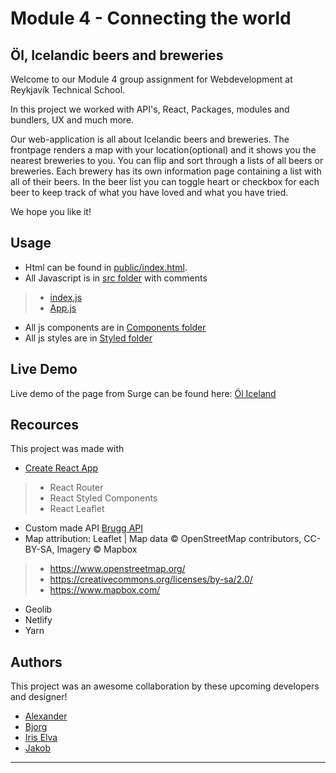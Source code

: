 # Module 4 - Connecting the world
## Öl, Icelandic beers and breweries

Welcome to our Module 4 group assignment for Webdevelopment at Reykjavík Technical School.

In this project we worked with API's, React, Packages, modules and bundlers, UX and much more.

Our web-application is all about Icelandic beers and breweries. The frontpage renders a map with your location(optional) and it shows you the nearest breweries to you. You can flip and sort through a lists of all beers or breweries. Each brewery has its own information page containing a list with all of their beers. In the beer list you can toggle heart or checkbox for each beer to keep track of what you have loved and what you have tried. 

We hope you like it!


## Usage
+ Html can be found in [public/index.html](public/index.html).
+ All Javascript is in [src folder](src) with comments
> + [index.js](src/index.js) 
> + [App.js](src/App.js)
+ All js components are in [Components folder](src/components)
+ All js styles are in [Styled folder](src/components/styled)


## Live Demo
Live demo of the page from Surge can be found here: [Öl Iceland](https://oliceland.netlify.app/)


## Recources
This project was made with 
+ [Create React App](https://reactjs.org/docs/create-a-new-react-app.html)
> + React Router
> + React Styled Components
> + React Leaflet
+ Custom made API [Brugg API](https://brugg-api.herokuapp.com/)
+ Map attribution: Leaflet | Map data © OpenStreetMap contributors, CC-BY-SA, Imagery © Mapbox
> + https://www.openstreetmap.org/
> + https://creativecommons.org/licenses/by-sa/2.0/
> + https://www.mapbox.com/
+ Geolib
+ Netlify
+ Yarn


## Authors
This project was an awesome collaboration by these upcoming developers and designer!
+ [Alexander](https://github.com/alexanderjarl91)
+ [Bjorg](https://github.com/bjorgg)
+ [Iris Elva](https://github.com/iriselva)
+ [Jakob](https://github.com/jseinarsson)

---
